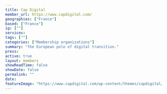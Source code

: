 ```yaml
---
title: Cap Digital
member_url: https://www.capdigital.com/
geographies: ["France"]
based: ["France"]
ig: [""] 
services: 
tags: [""]
categories: ["Membership organizations"]
summary: "the European pole of digital transition."
press:
active: true
layout: members
showReadTime: false
showDate: false
permalink: ""
date: 
featureImage: "https://www.capdigital.com/wp-content/themes/capdigital/img/logo2x.png"
---
```

